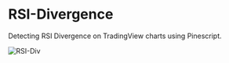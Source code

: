 # RSI-Divergence
Detecting RSI Divergence on TradingView charts using Pinescript.

![RSI-Div](https://github.com/bhargavaparoksham/RSI-Divergence/blob/master/RSI%20Divergence.png)
